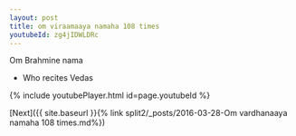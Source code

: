 ```yaml
---
layout: post
title: om viraamaaya namaha 108 times
youtubeId: zg4jIDWLDRc
---
```

 
 
Om Brahmine nama 
 
 -  Who recites Vedas 
 
  
 
  
 
 
 
 
 
 


{% include youtubePlayer.html id=page.youtubeId %}
 
[Next]({{ site.baseurl }}{% link  split2/_posts/2016-03-28-Om vardhanaaya namaha 108 times.md%})
 
